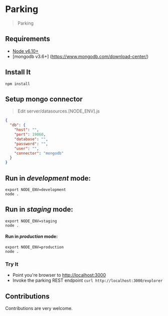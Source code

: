 # Parking
> Parking

## Requirements

- [Node v6.10+](https://nodejs.org/en/download/package-manager/)
- [mongodb v3.6+] (https://www.mongodb.com/download-center/)

## Install It
```
npm install
```

## Setup mongo connector
> Edit server/datasources.[NODE_ENV].js

```json
{
  "db": {
    "host": "",
    "port": 19060,
    "database": "",
    "password": "",
    "user": "",
    "connector": "mongodb"
  }
}
```

## Run in *development* mode:

```
export NODE_ENV=development
node .
```

## Run in *staging* mode:

```
export NODE_ENV=staging
node .
```

#### Run in *production* mode:

```
export NODE_ENV=production
node .
```

### Try It
* Point you're browser to [http://localhost:3000](http://localhost:3000)
* Invoke the parking REST endpoint `curl http://localhost:3000/explorer`

## Contributions
Contributions are very welcome.

